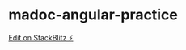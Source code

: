 # madoc-angular-practice

[Edit on StackBlitz ⚡️](https://stackblitz.com/edit/madoc-angular-practice)